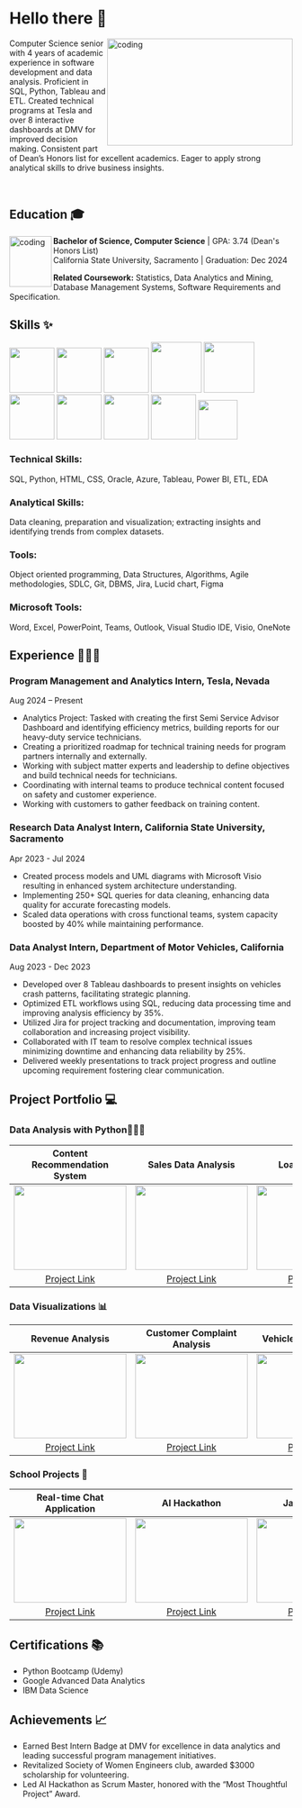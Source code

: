
# Hello there 👋

<img align="right" alt="coding" width="330" height= "190" src="https://github.com/user-attachments/assets/6854b357-01ef-4562-bcab-26e4a0061953">

Computer Science senior with 4 years of academic experience in software development and data analysis. Proficient in SQL, Python, Tableau and ETL. Created technical programs at Tesla and 
over 8 interactive dashboards at DMV for improved decision making. 
Consistent part of Dean’s Honors list for excellent academics. Eager to apply strong analytical skills to drive business insights.



<br>

##  Education 🎓

<img align="left" alt="coding" width="75" height= "90" src="https://github.com/user-attachments/assets/26712ebc-40d8-4d12-842b-49a6a05e349f">

 **Bachelor of Science, Computer Science** | GPA: 3.74 (Dean's Honors List)  
  California State University, Sacramento | Graduation: Dec 2024  
  
  **Related Coursework:** Statistics, Data Analytics and Mining, Database Management Systems, Software Requirements and Specification.




## Skills ✨

<img src="https://github.com/pprachi15/introduction/assets/116032314/650fefe9-040d-4264-9199-339819740bb0" width="80" height="80" />      <!-- Python -->
<img src="https://github.com/pprachi15/introduction/assets/116032314/0c174aef-f793-4a52-8b80-ceb431cf0cfa" width="80" height="80" />      <!-- SQL -->
<img src="https://github.com/pprachi15/introduction/assets/116032314/0966de8a-4ee7-4539-87a3-b80197160a75" width="80" height="80" />      <!-- Jupyter -->
<img src="https://github.com/pprachi15/introduction/assets/116032314/62f457ca-c230-4507-b841-057a6d65099c" width="90" height="90" />     <!-- Tableau  -->
<img src="https://github.com/pprachi15/introduction/assets/116032314/b7d00bb7-a68e-49da-83c5-953358283695" width="90" height="90" />       <!-- Power BI -->
<img src="https://github.com/pprachi15/introduction/assets/116032314/c68a5649-9860-4214-a057-550ffae90bb1" width="80" height="80" />      <!-- MySQL -->
<img src="https://github.com/pprachi15/introduction/assets/116032314/7f1324a8-6ee3-444d-a102-e977e5aff733" width="80" height="80" />        <!-- MS Azure -->
<img src="https://github.com/pprachi15/introduction/assets/116032314/86cc04c7-f16c-4447-8890-898574556d70" width="80" height="80" />        <!-- Google Cloud -->
<img src="https://github.com/pprachi15/introduction/assets/116032314/363223d3-ba8f-4f0a-9b8f-3185342bedb7" width="80" height="80" />        <!-- Jira -->
<img src="https://github.com/pprachi15/introduction/assets/116032314/7b46ae33-acdf-4e06-8e26-e530da1f9133" width="70" height="70" />        <!-- VS Code -->

### Technical Skills: 
SQL, Python, HTML, CSS, Oracle, Azure, Tableau, Power BI, ETL, EDA
### Analytical Skills: 
Data cleaning, preparation and visualization; extracting insights and identifying trends from complex datasets.
### Tools: 
Object oriented programming, Data Structures, Algorithms, Agile methodologies, SDLC, Git, DBMS, Jira, Lucid chart, Figma
### Microsoft Tools: 
Word, Excel, PowerPoint, Teams, Outlook, Visual Studio IDE, Visio, OneNote


## Experience 👩🏻‍💻
### Program Management and Analytics Intern, Tesla, Nevada	
Aug 2024 – Present
- Analytics Project: Tasked with creating the first Semi Service Advisor Dashboard and identifying efficiency metrics, building reports for our heavy-duty service technicians.
- Creating a prioritized roadmap for technical training needs for program partners internally and externally.
- Working with subject matter experts and leadership to define objectives and build technical needs for technicians.
- Coordinating with internal teams to produce technical content focused on safety and customer experience.
- Working with customers to gather feedback on training content.

### Research Data Analyst Intern, California State University, Sacramento			  
Apr 2023 - Jul 2024
- Created process models and UML diagrams with Microsoft Visio resulting in enhanced system architecture understanding.
- Implementing 250+ SQL queries for data cleaning, enhancing data quality for accurate forecasting models.
- Scaled data operations with cross functional teams, system capacity boosted by 40% while maintaining performance.

### Data Analyst Intern, Department of Motor Vehicles, California					          
Aug 2023 - Dec 2023
- Developed over 8 Tableau dashboards to present insights on vehicles crash patterns, facilitating strategic planning.
- Optimized ETL workflows using SQL, reducing data processing time and improving analysis efficiency by 35%.
- Utilized Jira for project tracking and documentation, improving team collaboration and increasing project visibility.
- Collaborated with IT team to resolve complex technical issues minimizing downtime and enhancing data reliability by 25%.
- Delivered weekly presentations to track project progress and outline upcoming requirement fostering clear communication.



## Project Portfolio 💻

### Data Analysis with Python👩🏻‍💼

| Content Recommendation System | Sales Data Analysis | Loan Prediction | COVID-19 Analysis |
|:-----------------------------:|:-------------------:|:---------------:|:-----------------:|
| <img src="https://github.com/user-attachments/assets/0f46d8de-2c56-4cb9-b50d-0e2230243ea8" width="200" height="150"> | <img src="https://github.com/user-attachments/assets/13bcde60-067d-4f58-ad73-3a4ba29ab57a" width="200" height="150"> | <img src="https://github.com/user-attachments/assets/5ba5c9a7-2851-4de3-95bf-8026309bc215" width="200" height="150"> | <img src="https://github.com/user-attachments/assets/420c14d1-bc6d-4369-9bbc-884631fdaf34" width="200" height="150"> |
| [Project Link](https://github.com/pprachi15/recommendation-app.git) | [Project Link](https://github.com/pprachi15/Supermarket.Sales.DA.git) | [Project Link](https://github.com/pprachi15/Loan_Status_Prediction.git) | [Project Link](https://github.com/pprachi15/COVID-19.Data.Analysis.git) |

### Data Visualizations 📊

| Revenue Analysis | Customer Complaint Analysis | Vehicle Crash Analysis | Electric Vehicle Data Analysis
|:----------------:|:----------------------------:|:----------------------:|:----------------------:|
| <img src="https://github.com/user-attachments/assets/936fb3cb-8337-4c80-acec-0bfd2c43b2fc" width="200" height="150"> | <img src="https://github.com/user-attachments/assets/a4f83ada-af24-4464-8982-6e86d6b16ab4" width="200" height="150"> | <img src="https://github.com/user-attachments/assets/a02fd5b6-d2f5-4169-b7e1-91f5da15d874" width="200" height="150"> |<img src="https://github.com/user-attachments/assets/bfeb73a7-0fb5-4a08-8cc0-9c6bf264cbd0" width="200" height="150"> |
| [Project Link](https://github.com/pprachi15/revenue.analysis.git) | [Project Link](https://github.com/pprachi15/complaint.dashboard.git) | [Project Link](https://github.com/pprachi15/Vehicle.crash.git) | [Project Link](https://github.com/pprachi15/EV-Data-Analysis.git) |

### School Projects 📝

| Real-time Chat Application | AI Hackathon | Java Practice |
|:--------------------------:|:------------:|:-------------:|
| <img src="https://github.com/user-attachments/assets/c225e31e-31dd-452b-8e0a-cf1fedf2b74d" width="200" height="150"> | <img src="https://github.com/user-attachments/assets/fb969352-60f5-4a7d-a256-e9b0ad3f0c4c" width="200" height="150"> | <img src="https://github.com/user-attachments/assets/1d97d1d1-4ecf-4866-a1ec-86036d5b367f" width="200" height="150"> |
| [Project Link](https://github.com/pprachi15/chatbot.git) | [Project Link](https://github.com/AdibaAdi/AI_hackathon-Scholarly-App.git) | [Project Link](https://github.com/pprachi15/basic_practice.git) |

## Certifications 📚

- Python Bootcamp (Udemy)
- Google Advanced Data Analytics
- IBM Data Science

## Achievements 📈

- Earned Best Intern Badge at DMV for excellence in data analytics and leading successful program management initiatives.
- Revitalized Society of Women Engineers club, awarded $3000 scholarship for volunteering.
- Led AI Hackathon as Scrum Master, honored with the “Most Thoughtful Project” Award.

